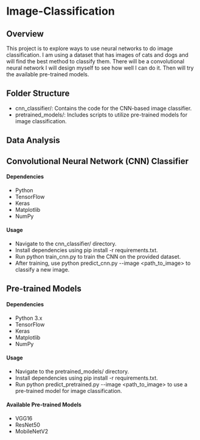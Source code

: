 
# Image-Classification
## Overview
This project is to explore ways to use neural networks to do image classification. I am using a dataset that has images of cats and dogs and will find the best method to classify them. There will be a convolutional neural network I will design myself to see how well I can do it. Then will try the available pre-trained models.

## Folder Structure
* cnn_classifier/: Contains the code for the CNN-based image classifier.
* pretrained_models/: Includes scripts to utilize pre-trained models for image classification.


## Data Analysis


## Convolutional Neural Network (CNN) Classifier
#### Dependencies
* Python 
* TensorFlow
* Keras
* Matplotlib
* NumPy

#### Usage
* Navigate to the cnn_classifier/ directory.
* Install dependencies using pip install -r requirements.txt.
* Run python train_cnn.py to train the CNN on the provided dataset.
* After training, use python predict_cnn.py --image <path_to_image> to classify a new image.

## Pre-trained Models
#### Dependencies
* Python 3.x
* TensorFlow
* Keras
* Matplotlib
* NumPy

#### Usage
* Navigate to the pretrained_models/ directory.
* Install dependencies using pip install -r requirements.txt.
* Run python predict_pretrained.py --image <path_to_image> to use a pre-trained model for image classification.

#### Available Pre-trained Models
* VGG16
* ResNet50
* MobileNetV2

